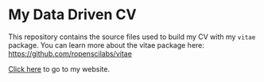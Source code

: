 
<!-- README.md is generated from README.Rmd. Please edit that file -->

# My Data Driven CV

This repository contains the source files used to build my CV with my
`vitae` package. You can learn more about the vitae package here:
<https://github.com/ropenscilabs/vitae>


[Click here](https://myominnoo.com/) to go to my website. 